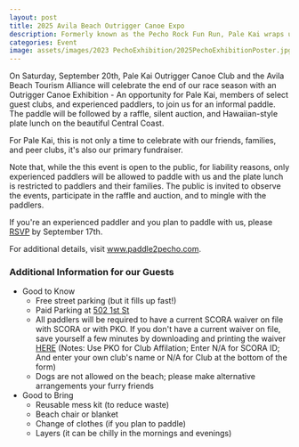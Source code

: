 ```yaml
---
layout: post
title: 2025 Avila Beach Outrigger Canoe Expo
description: Formerly known as the Pecho Rock Fun Run, Pale Kai wraps up the race season with a paddle-out, raffle, silent auction, and Hawaiian-style lunch. A shoutout to our many sponsors. Click here for more.
categories: Event
image: assets/images/2023 PechoExhibition/2025PechoExhibitionPoster.jpg
---
```

 
<!--
<iframe width="100%" height="624" src="https://www.youtube.com/embed/RZgSrb9B2Ec?autoplay=1&mute=1&playlist=RZgSrb9B2Ec&loop=1" title="2022 Pale Kai Pecho Funday" frameborder="0" allow="accelerometer; clipboard-write; encrypted-media; gyroscope; picture-in-picture" allowfullscreen></iframe> 
-->

On Saturday, September 20th, Pale Kai Outrigger Canoe Club and the Avila Beach Tourism Alliance will celebrate the end of our race season
with an Outrigger Canoe Exhibition - An
opportunity for Pale Kai, members of select guest clubs, and experienced paddlers, to join us for an informal paddle. The paddle
will be followed by a raffle, silent auction, and Hawaiian-style plate lunch on the beautiful Central Coast.
<p>
For Pale Kai, this is not only a time to celebrate with our friends, families, and peer clubs, it's also our primary fundraiser.
<P>
Note that, while the this event is open to the public, for liability reasons, only experienced paddlers will be allowed to paddle with us and
the plate lunch is restricted to paddlers and their families. The public is invited to observe the events, participate in the raffle and auction, and to mingle with the paddlers.
<p>
If you're an experienced paddler and you plan to paddle with us, please <a href="https://www.paddle2pecho.com/register" target="_blank" class="button special">RSVP</a> by September 17th.

<style type="text/css">
<!--
 .tab0 { margin-left: 0px; margin-top: 0px; margin-bottom: 0px }
 .tab1 { margin-left: 40px; margin-top: 0px; }
-->
</style>

<p>For additional details, visit <a href="https://www.paddle2pecho.com/" target="_blank">www.paddle2pecho.com</a>.

<h3>Additional Information for our Guests</h3>
<ul>
    <li>
        Good to Know
        <ul>
            <li>Free street parking (but it fills up fast!)</li>
            <li>Paid Parking at <a target="_blank" href="https://goo.gl/maps/ST3diTTBTZkddoby9">502 1st St</a></li>
            <li>
                All paddlers will be required to have a current SCORA waiver on file with SCORA or with PKO. If you don't have a current waiver
                on file, save yourself a few minutes by downloading and printing the waiver <a href="https://www.scora.org/wp-content/uploads/2024/12/2025-SCORA-Liability-Waiver.pdf" target="_blank">HERE</a> (Notes: Use PKO for Club Affilation; Enter N/A for SCORA ID; And enter your own club's name or N/A for Club at the bottom of the form)
            </li>
            <li>Dogs are not allowed on the beach; please make alternative arrangements your furry friends</li>
        </ul>
    </li>
    <li>
        Good to Bring
        <ul>
            <li>Reusable mess kit (to reduce waste)</li>
            <li>Beach chair or blanket</li>
            <li>Change of clothes (if you plan to paddle)</li>
            <li>Layers (it can be chilly in the mornings and evenings)</li>
        </ul>
    </li>
</ul>

<!--
We especially want to thank our sponsors and donors who so generously donated to our raffle and silent auction:

<div class="table-wrapper">
    <table>
        <tbody>
            <tr>
                <td>
                    <ul>
                        <li>Alan Hancock College Winery</li>
                        <li>Aloha Designs</li>
                        <li>Ancient Peaks Winery</li>
                        <li>Atascadero 76</li>
                        <li>Avila Valley Barn</li>
                        <li>Beerwood</li>
                        <li>Blue Moon Over Avila</li>
                        <li>BooBoo Records</li>
                        <li>Cal Poly Golf</li>
                        <li>Central Coast Surfboards</li>
                        <li>Chalk Mountain Golf Course</li>
                        <li>Chamisal Vineyards</li>
                        <li>Christa Lowry Real Estate</li>
                            <li>Circle B Vineyard & Cellars</li>
                        <li>Colleen Gnos</li>
                        <li>Custom House</li>
                        <li>Earthscapes</li>
                        <li>Filipponi Winery</li>
                        <li>Flying Flags Avila Beach</li>
                        <li>Gander Publishing</li>
                        <li>Just Looking Gallery</li>
                        <li>Kelsey See Canyon Vineyards</li>
                        <li>Lido Restaurant & Lounge</li>
                        <li>Liquid Gravity</li>
                        <li>M4 Distributors</li>
                    </ul>
                </td>
                <td>
                    <ul>
                        <li>Marisol at the Cliffs</li>
                        <li>Mersea&#8217;s</li>
                            <li>Miner&#8217;s ACE Hardware</li>
                            <li>Moondoggies Beach Club</li>
                        <li>Ojai Olive Oil Company</li>
                            <li>Optometric Care Associates</li>
                        <li>Penman Springs Vineyard</li>
                        <li>Quickblade</li>
                        <li>Quiksilver/DC</li>
                        <li>Reimer&#8217;s Candy/Ice Cream</li>
                        <li>Riata Ranch</li>
                        <li>River Oaks Hot Springs Spa</li>
                        <li>Rod & Hammer&#8217;s SLO Stills</li>
                        <li>Sinor-LaVallee Wines </li>
                        <li>SLO Cider</li>
                        <li>SLO Roasted Coffee</li>
                        <li>Steinbeck Vineyards & Winery</li>
                        <li>Sub Sea Tours </li>
                        <li>Talley Farms Fresh Harvest</li>
                        <li>Talley Vineyards</li>
                            <li>The Mountain Air</li>
                        <li>The Pad</li>
                        <li>TopCat Studio - Tracy Lukehart</li>
                        <li>Turley Vineyard</li>
                        <li>Z Lil Shop of Hair</li>
                    </ul>
                </td>
            </tr>
        </tbody>
    </table>
</div>

<span class="image main"><a href="https://photos.app.goo.gl/jrjycPUWrx63oVmD6" target="_blank"><img src="/assets/images/2022 Pecho Fun Day/2022 PechoCollage.jpg" alt="" /></a></span>

Click on the collage to see additional photos from the event.

-->